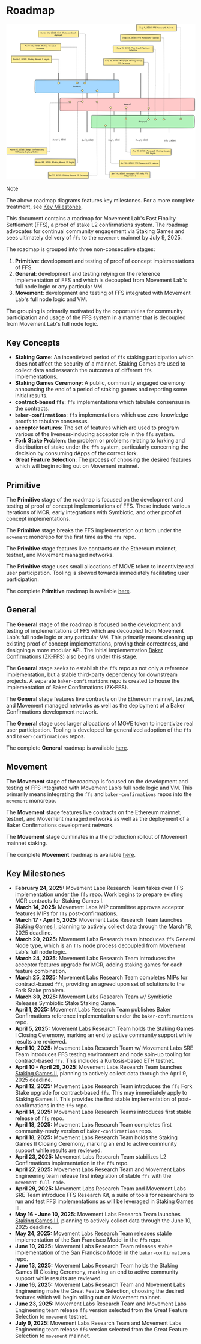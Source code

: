 # Roadmap
![Roadmap](./roadmap-summer.png)

> [!NOTE]
> The above roadmap diagrams features key milestones. For a more complete treatment, see [Key Milestones](#key-milestones).

This document contains a roadmap for Movement Lab's Fast Finality Settlement (FFS), a proof of stake L2 confirmations system. The roadmap advocates for continual community engagement via Staking Games and sees ultimately delivery of `ffs` to the `movement` mainnet by July 9, 2025.

The roadmap is grouped into three non-consecutive stages:

1. **Primitive**: development and testing of proof of concept implementations of FFS.
2. **General**: development and testing relying on the reference implementation of FFS and which is decoupled from Movement Lab's full node logic or any particular VM.
3. **Movement**: development and testing of FFS integrated with Movement Lab's full node logic and VM.

The grouping is primarily motivated by the opportunities for community participation and usage of the FFS system in a manner that is decoupled from Movement Lab's full node logic.

## Key Concepts
- **Staking Game**: An incentivized period of `ffs` staking participation which does not affect the security of a mainnet. Staking Games are used to collect data and research the outcomes of different `ffs` implementations.
- **Staking Games Ceremony**: A public, community engaged ceremony announcing the end of a period of staking games and reporting some initial results.
- **contract-based `ffs`**: `ffs` implementations which tabulate consensus in the contracts.
- **`baker-confirmations`**: `ffs` implementations which use zero-knowledge proofs to tabulate consensus.
- **acceptor features**: The set of features which are used to program various of the liveness-inducing acceptor role in the `ffs` system.
- **Fork Stake Problem**: the problem or problems relating to forking and distribution of stake under the `ffs` system, particularly concerning the decision by consuming dApps of the correct fork. 
- **Great Feature Selection**: The process of choosing the desired features which will begin rolling out on Movement mainnet.

## Primitive
The **Primitive** stage of the roadmap is focused on the development and testing of proof of concept implementations of FFS. These include various iterations of MCR, early integrations with Symbiotic, and other proof of concept implementations.

The **Primitive** stage breaks the FFS implementation out from under the `movement` monorepo for the first time as the `ffs` repo.

The **Primitive** stage features live contracts on the Ethereum mainnet, testnet, and Movement managed networks. 

The **Primitive** stage uses small allocations of MOVE token to incentivize real user participation. Tooling is skewed towards immediately facilitating user participation.

The complete **Primitive** roadmap is available [here](primitive/README.md).

## General
The **General** stage of the roadmap is focused on the development and testing of implementations of FFS which are decoupled from Movement Lab's full node logic or any particular VM. This primarily means cleaning up existing proof of concept implementations, proving their correctness, and designing a more modular API. The initial implementation [Baker Confirmations (ZK-FFS)](../README.md) also begins under this stage.

The **General** stage seeks to establish the `ffs` repo as not only a reference implementation, but a stable third-party dependency for downstream projects. A separate `baker-confirmations` repo is created to house the implementation of Baker Confirmations (ZK-FFS).

The **General** stage features live contracts on the Ethereum mainnet, testnet, and Movement managed networks as well as the deployment of a Baker Confirmations development network.

The **General** stage uses larger allocations of MOVE token to incentivize real user participation. Tooling is developed for generalized adoption of the `ffs` and `baker-confirmations` repos.

The complete **General** roadmap is available [here](general/README.md).

## Movement
The **Movement** stage of the roadmap is focused on the development and testing of FFS integrated with Movement Lab's full node logic and VM. This primarily means integrating the `ffs` and `baker-confirmations` repos into the `movement` monorepo.

The **Movement** stage features live contracts on the Ethereum mainnet, testnet, and Movement managed networks as well as the deployment of a Baker Confirmations development network.

The **Movement** stage culminates in a the production rollout of Movement mainnet staking.

The complete **Movement** roadmap is available [here](movement/README.md).

## Key Milestones
- **February 24, 2025:** Movement Labs Research Team takes over FFS implementation under the `ffs` repo. Work begins to prepare existing MCR contracts for Staking Games I. 
- **March 14, 2025:** Movement Labs MIP committee approves acceptor features MIPs for `ffs` post-confirmations.
- **March 17 - April 5, 2025:** Movement Labs Research Team launches [Staking Games I](./staking-games/staking-games-i/), planning to actively collect data through the March 18, 2025 deadline.
- **March 20, 2025:** Movement Labs Research team introduces `ffs` General Node type, which is an `ffs` node process decoupled from Movement Lab's full node logic.
- **March 24, 2025:** Movement Labs Research Team introduces the acceptor features upgrade for MCR, adding staking games for each feature combination. 
- **March 25, 2025:** Movement Labs Research Team completes MIPs for contract-based `ffs`, providing an agreed upon set of solutions to the Fork Stake problem.
- **March 30, 2025:** Movement Labs Research Team w/ Symbiotic Releases Symbiotic Stake Staking Game.
- **April 1, 2025:** Movement Labs Research Team publishes Baker Confirmations reference implementation under the `baker-confirmations` repo.
- **April 5, 2025:** Movement Labs Research Team holds the Staking Games I Closing Ceremony, marking an end to active community support while results are reviewed. 
- **April 10, 2025:** Movement Labs Research Team w/ Movement Labs SRE Team introduces FFS testing environment and node spin-up tooling for contract-based `ffs`. This includes a Kurtosis-based ETH testnet.
- **April 10 - April 29, 2025:** Movement Labs Research Team launches [Staking Games II](./staking-games/staking-games-ii/), planning to actively collect data through the April 9, 2025 deadline.
- **April 12, 2025:** Movement Labs Research Team introduces the `ffs` Fork Stake upgrade for contract-based `ffs`. This may immediately apply to Staking Games II. This provides the first stable implementation of post-confirmations in the `ffs` repo.
- **April 14, 2025:** Movement Labs Research Teams introduces first stable release of `ffs` repo.
- **April 18, 2025:** Movement Labs Research Team completes first community-ready version of `baker-confirmations` repo.
- **April 18, 2025:** Movement Labs Research Team holds the Staking Games II Closing Ceremony, marking an end to active community support while results are reviewed. 
- **April 23, 2025:** Movement Labs Research Team stabilizes L2 Confirmations implementation in the `ffs` repo.
- **April 27, 2025:** Movement Labs Research Team and Movement Labs Engineering team release first integration of stable `ffs` with the `movement-full-node`.
- **April 29, 2025:** Movement Labs Research Team and Movement Labs SRE Team introduce FFS Research Kit, a suite of tools for researchers to run and test FFS implementations as will be leveraged in Staking Games III.
- **May 16 - June 10, 2025:** Movement Labs Research Team launches [Staking Games III](./staking-games/staking-games-iii/), planning to actively collect data through the June 10, 2025 deadline.
- **May 24, 2025:** Movement Labs Research Team releases stable implementation of the San Francisco Model in the `ffs` repo.
- **June 10, 2025:** Movement Labs Research Team releases stable implementation of the San Francisco Model in the `baker-confirmations` repo.
- **June 13, 2025:** Movement Labs Research Team holds the Staking Games III Closing Ceremony, marking an end to active community support while results are reviewed.
- **June 16, 2025:** Movement Labs Research Team and Movement Labs Engineering make the Great Feature Selection, choosing the desired features which will begin rolling out on Movement mainnet.
- **June 23, 2025:** Movement Labs Research Team and Movement Labs Engineering team release `ffs` version selected from the Great Feature Selection to `movement` testnet.
- **July 9, 2025:** Movement Labs Research Team and Movement Labs Engineering team release `ffs` version selected from the Great Feature Selection to `movement` mainnet.
